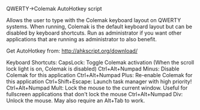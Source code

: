 QWERTY->Colemak AutoHotkey script

Allows the user to type with the Colemak keyboard layout on QWERTY systems. When running, Colemak is the default keyboard layout
but can be disabled by keyboard shortcuts. Run as administrator if you want other applications that are running as administrator 
to also benefit.

Get AutoHotkey from: http://ahkscript.org/download/

Keyboard Shortcuts:
CapsLock: Toggle Colemak activation (When the scroll lock light is on, Colemak is disabled)
Ctrl+Alt+Numpad Minus: Disable Colemak for this application
Ctrl+Alt+Numpad Plus: Re-enable Colemak for this application
Ctrl+Shift+Escape: Launch task manager with high priority!
Ctrl+Alt+Numpad Mult: Lock the mouse to the current window. Useful for fullscreen applications that don't lock the mouse
Ctrl+Alt+Numpad Div: Unlock the mouse. May also require an Alt+Tab to work.

